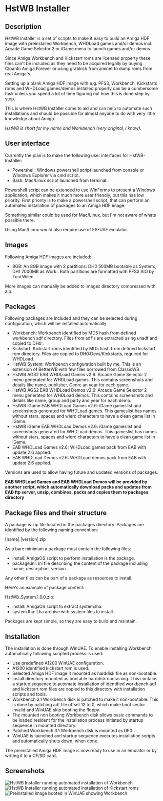 # HstWB Installer

## Description

HstWB Installer is a set of scripts to make it easy to build an Amiga HDF image with preinstalled Workbench, WHDLoad games and/or demos incl. Arcade Game Selector 2 or iGame menu to launch games and/or demos. 

Since Amiga Workbench and Kickstart roms are licensed property these files can't be included as they need to be acquired legally by buying Cloanto Amiga Forever or using grabkick from aminet to dump roms from real Amiga's.

Setting up a blank Amiga HDF image with e.g. PFS3, Workbench, Kickstarts roms and WHDLoad games/demos installed properly can be a cumbersome task unless you spend a lot of time figuring out how this is done step by step.

This is where HstWB Installer come to aid and can help to automate such installations and should be possible for almost anyone to do with very little knowledge about Amiga. 

*HstWB is short for my name and Workbench (very original, I know).* 

## User interface

Currently the plan is to make the following user interfaces for HstWB-Installer:

* Powershell: Windows powershell script launched from console or Windows Explorer via cmd script.
* Bash: Mac/Linux script launched from terminal.

Powershell script can be extended to use WinForms to present a Windows application, which makes it much more user friendly, but this has low priority. First priority is to make a powershell script, that can perform an automated installation of packages to an Amiga HDF image. 

Something similar could be used for Mac/Linux, but I'm not aware of whats possible there. 

Using Mac/Linux would also require use of FS-UAE emulator.

## Images

Following Amiga HDF images are included:

* 8GB: An 8GB image with 2 partitions: DH0 500MB bootable as System:, DH1 7000MB as Work:. Both partitions are formatted with PFS3 AIO by Toni Wilen.

More images can manually be added to images directory compressed with zip. 

## Packages

Following packages are included and they can be selected during configuration, which will be installed automatically:

* Workbench: Workbench identified by MD5 hash from defined workbench adf directory. Files from adf's are extracted using unadf and copied to DH0:.
* Kickstart: Kickstart roms identified by MD5 hash from defined kickstart rom directory. Files are copied to DH0:Devs/Kickstarts, required for WHDLoad.
* HstWB System: Workbench configuration built by me. This is an extension of BetterWB with few files borrowed from ClassicWB.
* HstWB AGS2 EAB WHDLoad Games v2.6: Arcade Game Selector 2 menu generated for WHDLoad games. This contains screenshots and details like name, publisher, Genre an year for each game. 
* HstWB AGS2 EAB WHDLoad Demos v2.6: Arcade Game Selector 2 menu generated for WHDLoad demos. This contains screenshots and details like name, group and party and year for each demo. 
* HstWB iGame EAB WHDLoad Games v2.6: iGame gameslist and screenshots generated for WHDLoad games. This gameslist has names without stars, spaces and wierd characters to have a clean game list in iGame.
* HstWB iGame EAB WHDLoad Demos v2.6: iGame gameslist and screenshots generated for WHDLoad demos. This gameslist has names without stars, spaces and wierd characters to have a clean game list in iGame.
* EAB WHDLoad Games v2.6: WHDLoad games pack from EAB with update 2.6 applied.
* EAB WHDLoad Demos v2.6: WHDLoad demos pack from EAB with update 2.6 applied.

Versions are used to allow having future and updated versions of packages.

**EAB WHDLoad Games and EAB WHDLoad Demos will be provided by another script, which automatically download packs and updates from EAB ftp server, unzip, combines, packs and copies them to packages directory**

## Package files and their structure

A package is zip file located in the packages directory. Packages are identified by the following naming convention:

[name].[version].zip

As a bare minimum a package must contain the following files:

- install: AmigaOS script to perform installation is the package.
- package.ini: Ini file describing the content of the package including name, description, version.

Any other files can be part of a package as resources to install.

Here's an example of package content:

HstWB_System.1.0.0.zip:
- install: AmigaOS script to extract system.lha.
- system.lha: Lha archive with system files to install.

Packages are kept simple, so they are easy to build and maintain.

## Installation

The installation is done through WinUAE. To enable installing Workbench automatically following scripted process is used:

* Use predefined A1200 WinUAE configuration.
* A1200 identified kickstart rom is used.
* Selected Amiga HDF image it mounted as harddisk file as non-bootable.
* Install directory mounted as bootable harddisk containing. This contains a startup sequence to automate installation of identified workbench adf and kickstart rom files are copied to this directory with installation scripts and tools.
* Workbench 3.1 Workbench disk is patched to make it non-bootable. This is done by patching adf file offset 12 to 0, which make boot sector invalid and WinUAE skip booting the floppy. 
* The mounted non booting Workbench disk allows basic commands to be loaded resident for the installation process initiated by startup sequence in mounted directory.
* Patched Workbench 3.1 Workbench disk is mounted as DF0:.
* WinUAE is launched and startup sequence executes installation scripts and automatically shuts down, when done.

The preinstalled Amiga HDF image is now ready to use in an emulator or by writing it to a CF/SD card.

## Screenshots

![HstWB Installer running automated installation of Workbench](https://raw.githubusercontent.com/henrikstengaard/hstwb-installer/master/screenshots/hst-wb_installer_running1.png)
![HstWB Installer running automated installation of Kickstart roms](https://raw.githubusercontent.com/henrikstengaard/hstwb-installer/master/screenshots/hst-wb_installer_running2.png)
![Preinstalled image booted in WinUAE showing Workbench](https://raw.githubusercontent.com/henrikstengaard/hstwb-installer/master/screenshots/preinstalled_workbench.png)